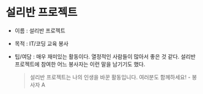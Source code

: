 # 설리반 프로젝트 

- 이름 : 설리반 프로젝트 

- 목적 : IT/코딩 교육 봉사 

- 팁/여담 : 매우 재미있는 활동이다. 열정적인 사람들이 많아서 좋은 것 같다. 설리반 프로젝트에 참여한 어느 봉사자는 이런 말을 남기기도 했다. 

  > 설리반 프로젝트는 나의 인생을 바꾼 활동입니다. 여러분도 함께하세요! - 봉사자 A 

